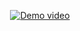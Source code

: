 <p align="center">
  <a href="https://www.youtube.com/watch?v=YLr1ana8JII">
    <img src="https://img.youtube.com/vi/YLr1ana8JII/hqdefault.jpg" alt="Demo video" />
  </a>
</p>
